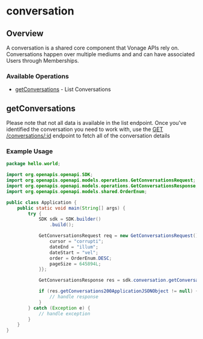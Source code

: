 # conversation

## Overview

A conversation is a shared core component that Vonage APIs rely on. Conversations happen over multiple mediums and and can have associated Users through Memberships.

### Available Operations

* [getConversations](#getconversations) - List Conversations

## getConversations

Please note that not all data is available in the list endpoint. Once 
you've identified the conversation you need to work with, use the 
[GET /conversations/:id](#get-conversation) endpoint to fetch all of the conversation details


### Example Usage

```java
package hello.world;

import org.openapis.openapi.SDK;
import org.openapis.openapi.models.operations.GetConversationsRequest;
import org.openapis.openapi.models.operations.GetConversationsResponse;
import org.openapis.openapi.models.shared.OrderEnum;

public class Application {
    public static void main(String[] args) {
        try {
            SDK sdk = SDK.builder()
                .build();

            GetConversationsRequest req = new GetConversationsRequest() {{
                cursor = "corrupti";
                dateEnd = "illum";
                dateStart = "vel";
                order = OrderEnum.DESC;
                pageSize = 645894L;
            }};            

            GetConversationsResponse res = sdk.conversation.getConversations(req);

            if (res.getConversations200ApplicationJSONObject != null) {
                // handle response
            }
        } catch (Exception e) {
            // handle exception
        }
    }
}
```
